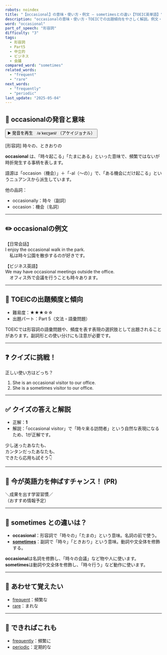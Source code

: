 ```yaml
---
robots: noindex
title: "【occasional】の意味・使い方・例文 ― sometimesとの違い【TOEIC英単語】"
description: "occasionalの意味・使い方・TOEICでの出題傾向をやさしく解説。例文・クイズ付きでsometimesとの違いもわかりやすく学べます。"
word: "occasional"
part_of_speech: "形容詞"
difficulty: "3"
tags:
  - 形容詞
  - Part5
  - 中立的
  - ビジネス
  - 会議
compared_word: "sometimes"
related_words:
  - "frequent"
  - "rare"
next_words:
  - "frequently"
  - "periodic"
last_update: "2025-05-04"
---
```


## 🔰 occasionalの発音と意味

<button class="play-audio" onclick="playTTS('occasional')">
  <span class="play-audio-main">
    ▶️ 発音を再生　/əˈkeɪʒənl/
  </span>
  <span class="play-audio-sub">
    （アケイジョナル）
  </span>
</button>

[形容詞] 時々の、ときおりの

**occasional** は、「時々起こる」「たまにある」といった意味で、頻繁ではないが時折発生する事柄を表します。

語源は「occasion（機会）」＋「-al（～の）」で、「ある機会にだけ起こる」というニュアンスから派生しています。

他の品詞：  
- occasionally：時々（副詞）
- occasion：機会（名詞）

---

## ✏️ occasionalの例文

【日常会話】  
I enjoy the occasional walk in the park.  
　私は時々公園を散歩するのが好きです。

【ビジネス英語】  
We may have occasional meetings outside the office.  
　オフィス外で会議を行うことも時々あります。

---

## 🎯 TOEICの出題頻度と傾向

- 難易度：★★★☆☆
- 出題パート：Part 5（文法・語彙問題）

TOEICでは形容詞の語彙問題や、頻度を表す表現の選択肢として出題されることがあります。副詞形との使い分けにも注意が必要です。

---

## ❓ クイズに挑戦！

正しい使い方はどっち？

1. She is an occasional visitor to our office.  
2. She is a sometimes visitor to our office.

---

## ✅ クイズの答えと解説

- 正解：**1**
- 解説：「occasional visitor」で「時々来る訪問者」という自然な表現になるため、1が正解です。

少し迷ったあなたも、  
カンタンだったあなたも、  
できたら応用も試そう👇️

---

## 🚀 今が英語力を伸ばすチャンス！ (PR)

<div class="info-center">
＼成果を出す学習習慣／<br>  
（おすすめ情報予定）
</div>

---

## 🤔  sometimes との違いは？

- **occasional**：形容詞で「時々の」「たまの」という意味。名詞の前で使う。
- **[sometimes](/sometimes)**：副詞で「時々」「ときおり」という意味。動詞や文全体を修飾する。

**occasional**は名詞を修飾し、「時々の会議」など物や人に使います。**sometimes**は動詞や文全体を修飾し、「時々行う」など動作に使います。

---

## 🧩 あわせて覚えたい

- [frequent](/frequent)：頻繁な
- [rare](/rare)：まれな

---

## 📖 できればこれも

- [frequently](/frequently)：頻繁に
- [periodic](/periodic)：定期的な

<!-- cvid: aid44_bid26 -->
